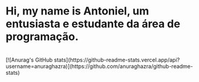 <h1>Hi, my name is Antoniel, um entusiasta e estudante da área de programação.</h1>

<br>
[![Anurag's GitHub stats](https://github-readme-stats.vercel.app/api?username=anuraghazra)](https://github.com/anuraghazra/github-readme-stats)
